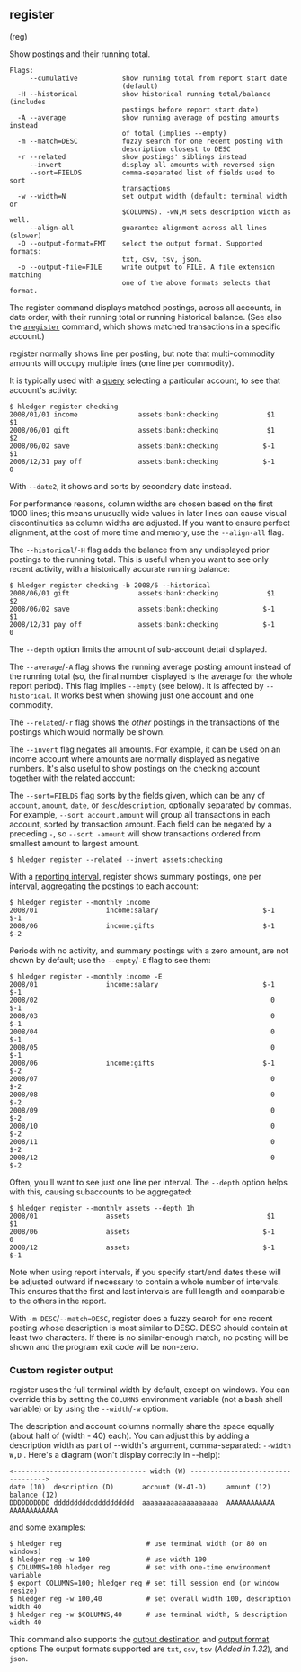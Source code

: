 ## register

(reg)

Show postings and their running total.

```flags
Flags:
     --cumulative           show running total from report start date
                            (default)
  -H --historical           show historical running total/balance (includes
                            postings before report start date)
  -A --average              show running average of posting amounts instead
                            of total (implies --empty)
  -m --match=DESC           fuzzy search for one recent posting with
                            description closest to DESC
  -r --related              show postings' siblings instead
     --invert               display all amounts with reversed sign
     --sort=FIELDS          comma-separated list of fields used to sort
                            transactions
  -w --width=N              set output width (default: terminal width or
                            $COLUMNS). -wN,M sets description width as well.
     --align-all            guarantee alignment across all lines (slower)
  -O --output-format=FMT    select the output format. Supported formats:
                            txt, csv, tsv, json.
  -o --output-file=FILE     write output to FILE. A file extension matching
                            one of the above formats selects that format.
```

The register command displays matched postings, across all accounts,
in date order, with their running total or running historical balance.
(See also the [`aregister`](#aregister) command, which shows matched
transactions in a specific account.)

register normally shows line per posting, but note that
multi-commodity amounts will occupy multiple lines (one line per
commodity).

It is typically used with a [query](#queries) selecting a
particular account, to see that account's activity:

```cli
$ hledger register checking
2008/01/01 income               assets:bank:checking            $1           $1
2008/06/01 gift                 assets:bank:checking            $1           $2
2008/06/02 save                 assets:bank:checking           $-1           $1
2008/12/31 pay off              assets:bank:checking           $-1            0
```

With `--date2`, it shows and sorts by secondary date instead.

For performance reasons, column widths are chosen based on the first 1000 lines;
this means unusually wide values in later lines can cause visual discontinuities
as column widths are adjusted. If you want to ensure perfect alignment, 
at the cost of more time and memory, use the `--align-all` flag.

The `--historical`/`-H` flag adds the balance from any undisplayed
prior postings to the running total.  This is useful when you want to
see only recent activity, with a historically accurate running balance:

```cli
$ hledger register checking -b 2008/6 --historical
2008/06/01 gift                 assets:bank:checking            $1           $2
2008/06/02 save                 assets:bank:checking           $-1           $1
2008/12/31 pay off              assets:bank:checking           $-1            0
```

The `--depth` option limits the amount of sub-account detail displayed.

The `--average`/`-A` flag shows the running average posting amount
instead of the running total (so, the final number displayed is the
average for the whole report period). This flag implies `--empty` (see below).
It is affected by `--historical`.
It works best when showing just one account and one commodity.

The `--related`/`-r` flag shows the *other* postings in the transactions
of the postings which would normally be shown.

The `--invert` flag negates all amounts.
For example, it can be used on an income account where amounts are normally
displayed as negative numbers.
It's also useful to show postings on the checking account together with the
related account:

The `--sort=FIELDS` flag sorts by the fields given, which can be any of 
`account`, `amount`, `date`, or `desc`/`description`, optionally separated by
commas.
For example, `--sort account,amount` will group all transactions in each
account, sorted by transaction amount.
Each field can be negated by a preceding `-`, so `--sort -amount` will show
transactions ordered from smallest amount to largest amount.

```cli
$ hledger register --related --invert assets:checking
```

With a [reporting interval](#reporting-interval), register shows
summary postings, one per interval, aggregating the postings to each account:

```cli
$ hledger register --monthly income
2008/01                 income:salary                          $-1          $-1
2008/06                 income:gifts                           $-1          $-2
```
Periods with no activity, and summary postings with a zero amount, are
not shown by default; use the `--empty`/`-E` flag to see them:

```cli
$ hledger register --monthly income -E
2008/01                 income:salary                          $-1          $-1
2008/02                                                          0          $-1
2008/03                                                          0          $-1
2008/04                                                          0          $-1
2008/05                                                          0          $-1
2008/06                 income:gifts                           $-1          $-2
2008/07                                                          0          $-2
2008/08                                                          0          $-2
2008/09                                                          0          $-2
2008/10                                                          0          $-2
2008/11                                                          0          $-2
2008/12                                                          0          $-2
```

Often, you'll want to see just one line per interval.
The `--depth` option helps with this, causing subaccounts to be aggregated:

```cli
$ hledger register --monthly assets --depth 1h
2008/01                 assets                                  $1           $1
2008/06                 assets                                 $-1            0
2008/12                 assets                                 $-1          $-1
```

Note when using report intervals, if you specify start/end dates these
will be adjusted outward if necessary to contain a whole number of
intervals. This ensures that the first and last intervals are full
length and comparable to the others in the report.

With `-m DESC`/`--match=DESC`, register does a fuzzy search for one recent posting
whose description is most similar to DESC.
DESC should contain at least two characters.
If there is no similar-enough match, 
no posting will be shown and the program exit code will be non-zero.

### Custom register output

register uses the full terminal width by default, except on windows.
You can override this by setting the `COLUMNS` environment variable (not a bash shell variable)
or by using the `--width`/`-w` option.

The description and account columns normally share the space equally
(about half of (width - 40) each). You can adjust this by adding a
description width as part of --width's argument, comma-separated:
`--width W,D` . Here's a diagram (won't display correctly in --help):
```
<--------------------------------- width (W) ---------------------------------->
date (10)  description (D)       account (W-41-D)     amount (12)   balance (12)
DDDDDDDDDD dddddddddddddddddddd  aaaaaaaaaaaaaaaaaaa  AAAAAAAAAAAA  AAAAAAAAAAAA
```
and some examples:
```cli
$ hledger reg                     # use terminal width (or 80 on windows)
$ hledger reg -w 100              # use width 100
$ COLUMNS=100 hledger reg         # set with one-time environment variable
$ export COLUMNS=100; hledger reg # set till session end (or window resize)
$ hledger reg -w 100,40           # set overall width 100, description width 40
$ hledger reg -w $COLUMNS,40      # use terminal width, & description width 40
```

This command also supports the
[output destination](hledger.html#output-destination) and
[output format](hledger.html#output-format) options
The output formats supported are
`txt`, `csv`, `tsv` (*Added in 1.32*), and `json`.
